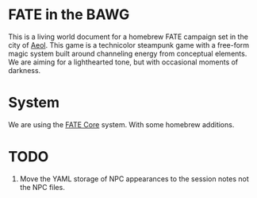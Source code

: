 # FATE in the BAWG
This is a living world document for a homebrew FATE campaign set in the city of [Aeol](/FATE_in_the_BAWG/locations/Aeol.html). This game is a technicolor steampunk game with a free-form magic system built around channeling energy from conceptual elements. We are aiming for a lighthearted tone, but with occasional moments of darkness. 

# System
We are using the [FATE Core](https://fate-srd.com/fate-core) system. With some homebrew additions.

# TODO
1. Move the YAML storage of NPC appearances to the session notes not the NPC files.